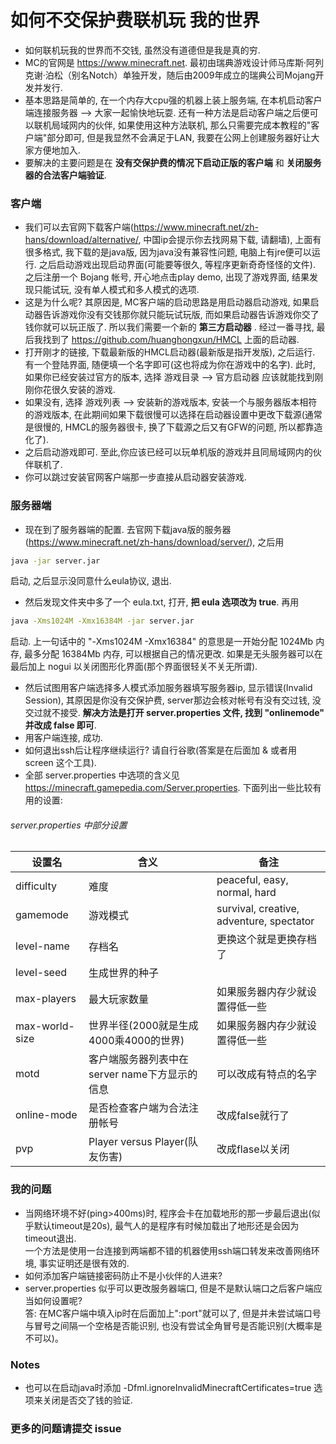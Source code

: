 # 如何不交保护费联机玩 我的世界
* 如何联机玩我的世界而不交钱, 虽然没有道德但是我是真的穷.</br>
* MC的官网是 https://www.minecraft.net. 最初由瑞典游戏设计师马库斯·阿列克谢·泊松（别名Notch）单独开发，随后由2009年成立的瑞典公司Mojang开发并发行.
* 基本思路是简单的, 在一个内存大cpu强的机器上装上服务端, 在本机启动客户端连接服务器 --> 大家一起愉快地玩耍. 还有一种方法是启动客户端之后便可以联机局域网内的伙伴, 如果使用这种方法联机, 那么只需要完成本教程的"客户端"部分即可, 但是我显然不会满足于LAN, 我要在公网上创建服务器好让大家方便地加入.
* 要解决的主要问题是在 __没有交保护费的情况下启动正版的客户端__ 和 __关闭服务器的合法客户端验证__.
### 客户端
* 我们可以去官网下载客户端(https://www.minecraft.net/zh-hans/download/alternative/, 中国ip会提示你去找网易下载, 请翻墙), 上面有很多格式, 我下载的是java版, 因为java没有兼容性问题, 电脑上有jre便可以运行. 之后启动游戏出现启动界面(可能要等很久, 等程序更新奇奇怪怪的文件). 之后注册一个 Bojang 帐号, 开心地点击play demo, 出现了游戏界面, 结果发现只能试玩, 没有单人模式和多人模式的选项.
* 这是为什么呢? 其原因是, MC客户端的启动思路是用启动器启动游戏, 如果启动器告诉游戏你没有交钱那你就只能玩试玩版, 而如果启动器告诉游戏你交了钱你就可以玩正版了. 所以我们需要一个新的 __第三方启动器__ . 经过一番寻找, 最后我找到了 https://github.com/huanghongxun/HMCL 上面的启动器.
* 打开刚才的链接, 下载最新版的HMCL启动器(最新版是指开发版), 之后运行. 有一个登陆界面, 随便填一个名字即可(这也将成为你在游戏中的名字). 此时, 如果你已经安装过官方的版本, 选择 游戏目录 --> 官方启动器 应该就能找到刚刚你花很久安装的游戏. 
* 如果没有, 选择 游戏列表 --> 安装新的游戏版本, 安装一个与服务器版本相符的游戏版本, 在此期间如果下载很慢可以选择在启动器设置中更改下载源(通常是很慢的, HMCL的服务器很卡, 换了下载源之后又有GFW的问题, 所以都靠造化了). 
* 之后启动游戏即可. 至此,你应该已经可以玩单机版的游戏并且同局域网内的伙伴联机了.
* 你可以跳过安装官网客户端那一步直接从启动器安装游戏.
### 服务器端
* 现在到了服务器端的配置. 去官网下载java版的服务器(https://www.minecraft.net/zh-hans/download/server/), 之后用
```bash
java -jar server.jar
```
启动, 之后显示没同意什么eula协议, 退出. 
* 然后发现文件夹中多了一个 eula.txt, 打开, __把 eula 选项改为 true__. 再用 
```bash
java -Xms1024M -Xmx16384M -jar server.jar
```
启动. 上一句话中的 "-Xms1024M -Xmx16384" 的意思是一开始分配 1024Mb 内存, 最多分配 16384Mb 内存, 可以根据自己的情况更改. 如果是无头服务器可以在最后加上 nogui 以关闭图形化界面(那个界面很轻关不关无所谓).
* 然后试图用客户端选择多人模式添加服务器填写服务器ip, 显示错误(Invalid Session), 其原因是你没有交保护费, server那边会核对帐号有没有交过钱, 没交过就不接受. __解决方法是打开 server.properties 文件, 找到 "onlinemode" 并改成 false 即可__.
* 用客户端连接, 成功.
* 如何退出ssh后让程序继续运行? 请自行谷歌(答案是在后面加 & 或者用 screen 这个工具).
* 全部 server.properties 中选项的含义见 https://minecraft.gamepedia.com/Server.properties. 下面列出一些比较有用的设置:
###### server.properties 中部分设置
|设置名|含义|备注|
|-----|---|----|
|difficulty|难度|peaceful, easy, normal, hard|
|gamemode|游戏模式|survival, creative, adventure, spectator|
|level-name|存档名|更换这个就是更换存档了|
|level-seed|生成世界的种子||
|max-players|最大玩家数量|如果服务器内存少就设置得低一些|
|max-world-size|世界半径(2000就是生成4000乘4000的世界)|如果服务器内存少就设置得低一些|
|motd|客户端服务器列表中在server name下方显示的信息|可以改成有特点的名字|
|online-mode|是否检查客户端为合法注册帐号|改成false就行了|
|pvp|Player versus Player(队友伤害)|改成flase以关闭|
### 我的问题
* 当网络环境不好(ping>400ms)时, 程序会卡在加载地形的那一步最后退出(似乎默认timeout是20s), 最气人的是程序有时候加载出了地形还是会因为timeout退出. </br>
一个方法是使用一台连接到两端都不错的机器使用ssh端口转发来改善网络环境, 事实证明还是很有效的.
* 如何添加客户端链接密码防止不是小伙伴的人进来?
* server.properties 似乎可以更改服务器端口, 但是不是默认端口之后客户端应当如何设置呢?</br>
答: 在MC客户端中填入ip时在后面加上":port"就可以了, 但是并未尝试端口号与冒号之间隔一个空格是否能识别, 也没有尝试全角冒号是否能识别(大概率是不可以)。
### Notes
* 也可以在启动java时添加 -Dfml.ignoreInvalidMinecraftCertificates=true 选项来关闭是否交了钱的验证.
### 更多的问题请提交 issue
